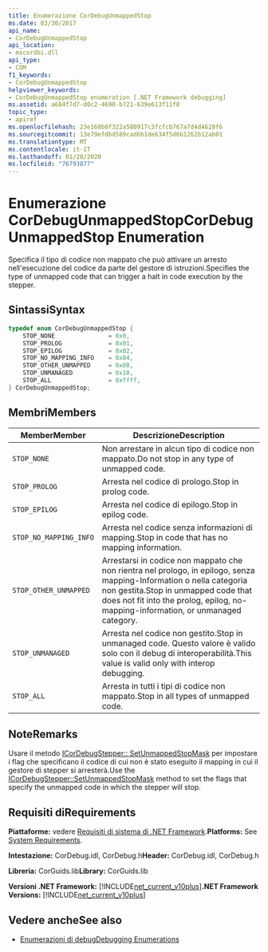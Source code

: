 ```yaml
---
title: Enumerazione CorDebugUnmappedStop
ms.date: 03/30/2017
api_name:
- CorDebugUnmappedStop
api_location:
- mscordbi.dll
api_type:
- COM
f1_keywords:
- CorDebugUnmappedStop
helpviewer_keywords:
- CorDebugUnmappedStop enumeration [.NET Framework debugging]
ms.assetid: a684f7d7-d0c2-4690-b721-639e613f11f8
topic_type:
- apiref
ms.openlocfilehash: 23e168b0f322a580917c3fcfcb767a7d4d4628f6
ms.sourcegitcommit: 13e79efdbd589cad6b1de634f5d6b1262b12ab01
ms.translationtype: MT
ms.contentlocale: it-IT
ms.lasthandoff: 01/28/2020
ms.locfileid: "76793877"
---
```

# <a name="cordebugunmappedstop-enumeration"></a><span data-ttu-id="baa80-102">Enumerazione CorDebugUnmappedStop</span><span class="sxs-lookup"><span data-stu-id="baa80-102">CorDebugUnmappedStop Enumeration</span></span>
<span data-ttu-id="baa80-103">Specifica il tipo di codice non mappato che può attivare un arresto nell'esecuzione del codice da parte del gestore di istruzioni.</span><span class="sxs-lookup"><span data-stu-id="baa80-103">Specifies the type of unmapped code that can trigger a halt in code execution by the stepper.</span></span>  
  
## <a name="syntax"></a><span data-ttu-id="baa80-104">Sintassi</span><span class="sxs-lookup"><span data-stu-id="baa80-104">Syntax</span></span>  
  
```cpp  
typedef enum CorDebugUnmappedStop {  
    STOP_NONE               = 0x0,  
    STOP_PROLOG             = 0x01,  
    STOP_EPILOG             = 0x02,  
    STOP_NO_MAPPING_INFO    = 0x04,  
    STOP_OTHER_UNMAPPED     = 0x08,  
    STOP_UNMANAGED          = 0x10,  
    STOP_ALL                = 0xffff,  
} CorDebugUnmappedStop;  
```  
  
## <a name="members"></a><span data-ttu-id="baa80-105">Membri</span><span class="sxs-lookup"><span data-stu-id="baa80-105">Members</span></span>  
  
|<span data-ttu-id="baa80-106">Member</span><span class="sxs-lookup"><span data-stu-id="baa80-106">Member</span></span>|<span data-ttu-id="baa80-107">Descrizione</span><span class="sxs-lookup"><span data-stu-id="baa80-107">Description</span></span>|  
|------------|-----------------|  
|`STOP_NONE`|<span data-ttu-id="baa80-108">Non arrestare in alcun tipo di codice non mappato.</span><span class="sxs-lookup"><span data-stu-id="baa80-108">Do not stop in any type of unmapped code.</span></span>|  
|`STOP_PROLOG`|<span data-ttu-id="baa80-109">Arresta nel codice di prologo.</span><span class="sxs-lookup"><span data-stu-id="baa80-109">Stop in prolog code.</span></span>|  
|`STOP_EPILOG`|<span data-ttu-id="baa80-110">Arresta nel codice di epilogo.</span><span class="sxs-lookup"><span data-stu-id="baa80-110">Stop in epilog code.</span></span>|  
|`STOP_NO_MAPPING_INFO`|<span data-ttu-id="baa80-111">Arresta nel codice senza informazioni di mapping.</span><span class="sxs-lookup"><span data-stu-id="baa80-111">Stop in code that has no mapping information.</span></span>|  
|`STOP_OTHER_UNMAPPED`|<span data-ttu-id="baa80-112">Arrestarsi in codice non mappato che non rientra nel prologo, in epilogo, senza mapping-Information o nella categoria non gestita.</span><span class="sxs-lookup"><span data-stu-id="baa80-112">Stop in unmapped code that does not fit into the prolog, epilog, no-mapping-information, or unmanaged category.</span></span>|  
|`STOP_UNMANAGED`|<span data-ttu-id="baa80-113">Arresta nel codice non gestito.</span><span class="sxs-lookup"><span data-stu-id="baa80-113">Stop in unmanaged code.</span></span> <span data-ttu-id="baa80-114">Questo valore è valido solo con il debug di interoperabilità.</span><span class="sxs-lookup"><span data-stu-id="baa80-114">This value is valid only with interop debugging.</span></span>|  
|`STOP_ALL`|<span data-ttu-id="baa80-115">Arresta in tutti i tipi di codice non mappato.</span><span class="sxs-lookup"><span data-stu-id="baa80-115">Stop in all types of unmapped code.</span></span>|  
  
## <a name="remarks"></a><span data-ttu-id="baa80-116">Note</span><span class="sxs-lookup"><span data-stu-id="baa80-116">Remarks</span></span>  
 <span data-ttu-id="baa80-117">Usare il metodo [ICorDebugStepper:: SetUnmappedStopMask](icordebugstepper-setunmappedstopmask-method.md) per impostare i flag che specificano il codice di cui non è stato eseguito il mapping in cui il gestore di stepper si arresterà.</span><span class="sxs-lookup"><span data-stu-id="baa80-117">Use the [ICorDebugStepper::SetUnmappedStopMask](icordebugstepper-setunmappedstopmask-method.md) method to set the flags that specify the unmapped code in which the stepper will stop.</span></span>  
  
## <a name="requirements"></a><span data-ttu-id="baa80-118">Requisiti di</span><span class="sxs-lookup"><span data-stu-id="baa80-118">Requirements</span></span>  
 <span data-ttu-id="baa80-119">**Piattaforme:** vedere [Requisiti di sistema di .NET Framework](../../../../docs/framework/get-started/system-requirements.md).</span><span class="sxs-lookup"><span data-stu-id="baa80-119">**Platforms:** See [System Requirements](../../../../docs/framework/get-started/system-requirements.md).</span></span>  
  
 <span data-ttu-id="baa80-120">**Intestazione:** CorDebug.idl, CorDebug.h</span><span class="sxs-lookup"><span data-stu-id="baa80-120">**Header:** CorDebug.idl, CorDebug.h</span></span>  
  
 <span data-ttu-id="baa80-121">**Libreria:** CorGuids.lib</span><span class="sxs-lookup"><span data-stu-id="baa80-121">**Library:** CorGuids.lib</span></span>  
  
 <span data-ttu-id="baa80-122">**Versioni .NET Framework:** [!INCLUDE[net_current_v10plus](../../../../includes/net-current-v10plus-md.md)]</span><span class="sxs-lookup"><span data-stu-id="baa80-122">**.NET Framework Versions:** [!INCLUDE[net_current_v10plus](../../../../includes/net-current-v10plus-md.md)]</span></span>  
  
## <a name="see-also"></a><span data-ttu-id="baa80-123">Vedere anche</span><span class="sxs-lookup"><span data-stu-id="baa80-123">See also</span></span>

- [<span data-ttu-id="baa80-124">Enumerazioni di debug</span><span class="sxs-lookup"><span data-stu-id="baa80-124">Debugging Enumerations</span></span>](debugging-enumerations.md)

